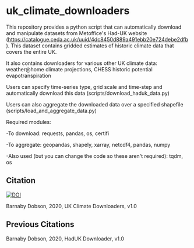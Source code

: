 # uk_climate_downloaders
This repository provides a python script that can automatically download and manipulate datasets from Metoffice's Had-UK website (https://catalogue.ceda.ac.uk/uuid/4dc8450d889a491ebb20e724debe2dfb). This dataset contains gridded estimates of historic climate data that covers the entire UK.

It also contains downloaders for various other UK climate data: weather@home climate projections, CHESS historic potential evapotranspiration 

Users can specify time-series type, grid scale and time-step and automatically download this data (scripts/download_haduk_data.py)

Users can also aggregate the downloaded data over a specified shapefile (scripts/load_and_aggregate_data.py)

Required modules:

-To download: requests, pandas, os, certifi

-To aggregate: geopandas, shapely, xarray, netcdf4, pandas, numpy

-Also used (but you can change the code so these aren't required): tqdm, os

## Citation
[![DOI](https://zenodo.org/badge/228587225.svg)](https://zenodo.org/badge/latestdoi/228587225)

Barnaby Dobson, 2020, UK Climate Downloaders, v1.0

## Previous Citations
Barnaby Dobson, 2020, HadUK Downloader, v1.0
